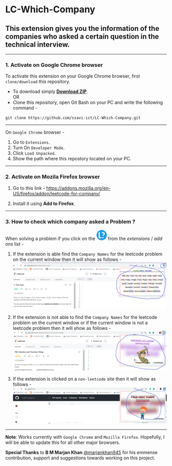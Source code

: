 # LC-Which-Company

## This extension gives you the information of the companies who asked a certain question in the technical interview.
------

### **1. Activate on Google Chrome browser**
To activate this extension on your Google Chrome browser, first `clone/download` this repository.

- To download simply **[Download ZIP](https://github.com/ssavi-ict/LC-Which-Company/archive/refs/heads/main.zip)**. 
<br>OR<br>
- Clone this repository, open Git Bash on your PC and write the following command -
```
git clone https://github.com/ssavi-ict/LC-Which-Company.git
```
-----
On `Google Chrome` browser - 
1. Go to `Extensions`.
2. Turn On `Developer Mode`.
3. Click `Load Unpacked`.
4. Show the path where this repostory located on your PC.
----

### **2. Activate on Mozila Firefox browser**

1. Go to this link - https://addons.mozilla.org/en-US/firefox/addon/leetcode-for-company/

2. Install it using **Add to Firefox**.

---
### **3. How to check which company asked a Problem ?**
When solving a problem if you click on the ![icon](chrome/res/32.png) from the *extensions* / *add ons* list -

1. If the extension is able find the `Company Names` for the leetcode problem on the current window then it will show as follows - 
![found](chrome/res/showing_value_ui.png)

2. If the extension is not able to find the `Company Names` for the leetcode problem on the current window or if the current window is not a leetcode problem then it will show as follows - 
![not found](chrome/res/showing_not_found_ui.png)

3. If the extension is clicked on a `non-leetcode` site then it will show as follows - 
![not found](chrome/res/showing_non_lc_ui.png)

-----

**Note**: Works currently with `Google Chrome` and `Mozilla Firefox`. Hopefully, I will be able to update this for all other major browsers.

**Special Thanks** to **B M Marjan Khan** [@marjankhan945](https://github.com/marjankhan945) for his emmense contribution, support and suggestions towards working on this project.
